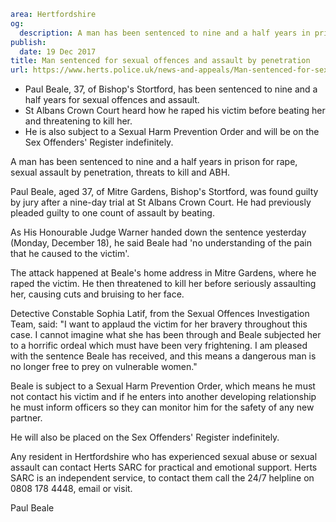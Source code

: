 ```yaml
area: Hertfordshire
og:
  description: A man has been sentenced to nine and a half years in prison for rape, sexual assault by penetration, threats to kill and ABH.
publish:
  date: 19 Dec 2017
title: Man sentenced for sexual offences and assault by penetration
url: https://www.herts.police.uk/news-and-appeals/Man-sentenced-for-sexual-offences-and-assault-by-penetration-1331A
```

* Paul Beale, 37, of Bishop's Stortford, has been sentenced to nine and a half years for sexual offences and assault.
 * St Albans Crown Court heard how he raped his victim before beating her and threatening to kill her.
 * He is also subject to a Sexual Harm Prevention Order and will be on the Sex Offenders' Register indefinitely.

A man has been sentenced to nine and a half years in prison for rape, sexual assault by penetration, threats to kill and ABH.

Paul Beale, aged 37, of Mitre Gardens, Bishop's Stortford, was found guilty by jury after a nine-day trial at St Albans Crown Court. He had previously pleaded guilty to one count of assault by beating.

As His Honourable Judge Warner handed down the sentence yesterday (Monday, December 18), he said Beale had 'no understanding of the pain that he caused to the victim'.

The attack happened at Beale's home address in Mitre Gardens, where he raped the victim. He then threatened to kill her before seriously assaulting her, causing cuts and bruising to her face.

 Detective Constable Sophia Latif, from the Sexual Offences Investigation Team, said: "I want to applaud the victim for her bravery throughout this case. I cannot imagine what she has been through and Beale subjected her to a horrific ordeal which must have been very frightening. I am pleased with the sentence Beale has received, and this means a dangerous man is no longer free to prey on vulnerable women."

 Beale is subject to a Sexual Harm Prevention Order, which means he must not contact his victim and if he enters into another developing relationship he must inform officers so they can monitor him for the safety of any new partner.

He will also be placed on the Sex Offenders' Register indefinitely.

Any resident in Hertfordshire who has experienced sexual abuse or sexual assault can contact Herts SARC for practical and emotional support. Herts SARC is an independent service, to contact them call the 24/7 helpline on 0808 178 4448, email or visit.

Paul Beale
